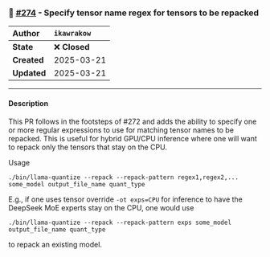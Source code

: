 ### 🔀 [#274](https://github.com/ikawrakow/ik_llama.cpp/pull/274) - Specify tensor name regex for tensors to be repacked

| **Author** | `ikawrakow` |
| :--- | :--- |
| **State** | ❌ **Closed** |
| **Created** | 2025-03-21 |
| **Updated** | 2025-03-21 |

---

#### Description

This PR follows in the footsteps of #272 and adds the ability to specify one or more regular expressions to use for matching tensor names to be repacked. This is useful for hybrid GPU/CPU inference where one will want to repack only the tensors that stay on the CPU.

Usage
```
./bin/llama-quantize --repack --repack-pattern regex1,regex2,... some_model output_file_name quant_type
```

E.g., if one uses tensor override `-ot exps=CPU` for inference to have the DeepSeek MoE experts stay on the CPU, one would use
```
./bin/llama-quantize --repack --repack-pattern exps some_model output_file_name quant_type
```
to repack an existing model.